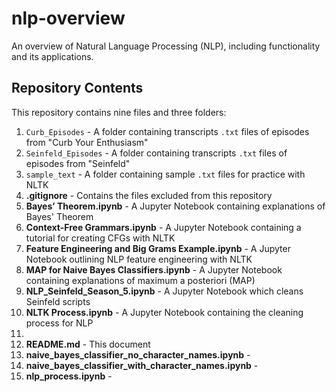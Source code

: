 # nlp-overview
An overview of Natural Language Processing (NLP), including functionality and its applications.

## Repository Contents

This repository contains nine files and three folders:

1) `Curb_Episodes` - A folder containing transcripts `.txt` files of episodes from "Curb Your Enthusiasm"
2) `Seinfeld_Episodes` - A folder containing transcripts `.txt` files of episodes from "Seinfeld"
3) `sample_text` - A folder containing sample `.txt` files for practice with NLTK
4) **.gitignore** - Contains the files excluded from this repository
5) **Bayes’ Theorem.ipynb** - A Jupyter Notebook containing explanations of Bayes' Theorem
6) **Context-Free Grammars.ipynb** - A Jupyter Notebook containing a tutorial for creating CFGs with NLTK
7) **Feature Engineering and Big Grams Example.ipynb** - A Jupyter Notebook outlining NLP feature engineering with NLTK
8) **MAP for Naive Bayes Classifiers.ipynb** - A Jupyter Notebook containing explanations of maximum a posteriori (MAP)
7) **NLP_Seinfeld_Season_5.ipynb** - A Jupyter Notebook which cleans Seinfeld scripts
8) **NLTK Process.ipynb** - A Jupyter Notebook containing the cleaning process for NLP
9) 
9) **README.md** - This document
10) **naive_bayes_classifier_no_character_names.ipynb** - 
11) **naive_bayes_classifier_with_character_names.ipynb** - 
12) **nlp_process.ipynb** - 
